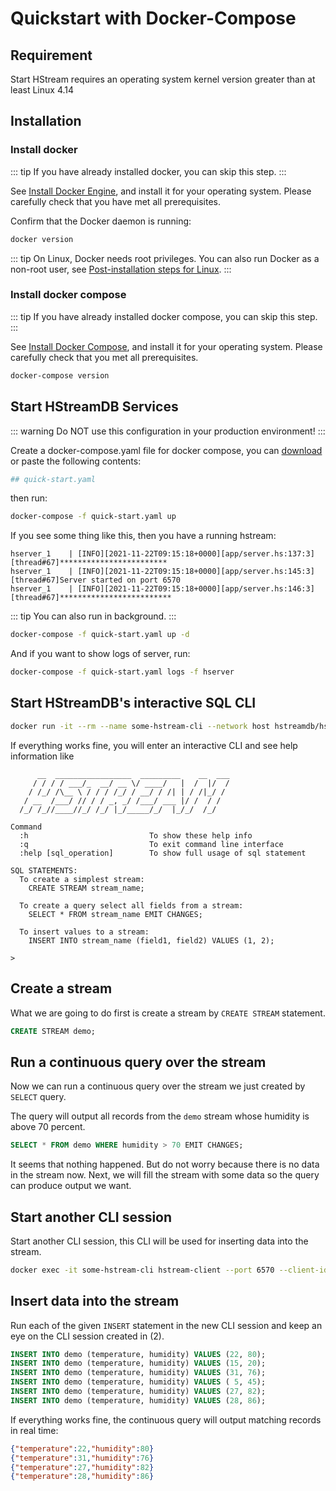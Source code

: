 # Quickstart with Docker-Compose

## Requirement

Start HStream requires an operating system kernel version greater than at least Linux 4.14

## Installation

### Install docker

::: tip
If you have already installed docker, you can skip this step.
:::

See [Install Docker Engine](https://docs.docker.com/engine/install/), and
install it for your operating system. Please carefully check that you have met all
prerequisites.

Confirm that the Docker daemon is running:

```sh
docker version
```

::: tip
On Linux, Docker needs root privileges. You can also run Docker as a
non-root user, see [Post-installation steps for Linux][non-root-docker].
:::

### Install docker compose

::: tip
If you have already installed docker compose, you can skip this step.
:::

See [Install Docker Compose](https://docs.docker.com/compose/install/), and
install it for your operating system. Please carefully check that you met all
prerequisites.

```sh
docker-compose version
```

## Start HStreamDB Services

::: warning
Do NOT use this configuration in your production environment!
:::

Create a docker-compose.yaml file for docker compose,
you can [download][quick-start.yaml] or paste the following contents:

```yaml
## quick-start.yaml
```

then run:

```sh
docker-compose -f quick-start.yaml up
```

If you see some thing like this, then you have a running hstream:

```
hserver_1    | [INFO][2021-11-22T09:15:18+0000][app/server.hs:137:3][thread#67]************************
hserver_1    | [INFO][2021-11-22T09:15:18+0000][app/server.hs:145:3][thread#67]Server started on port 6570
hserver_1    | [INFO][2021-11-22T09:15:18+0000][app/server.hs:146:3][thread#67]*************************
```

::: tip
You can also run in background.
:::

```sh
docker-compose -f quick-start.yaml up -d
```

And if you want to show logs of server, run:

```sh
docker-compose -f quick-start.yaml logs -f hserver
```

## Start HStreamDB's interactive SQL CLI

```sh
docker run -it --rm --name some-hstream-cli --network host hstreamdb/hstream:v0.8.0 hstream-client --port 6570 --client-id 1
```

If everything works fine, you will enter an interactive CLI and see help
information like

```
      __  _________________  _________    __  ___
     / / / / ___/_  __/ __ \/ ____/   |  /  |/  /
    / /_/ /\__ \ / / / /_/ / __/ / /| | / /|_/ /
   / __  /___/ // / / _, _/ /___/ ___ |/ /  / /
  /_/ /_//____//_/ /_/ |_/_____/_/  |_/_/  /_/

Command
  :h                           To show these help info
  :q                           To exit command line interface
  :help [sql_operation]        To show full usage of sql statement

SQL STATEMENTS:
  To create a simplest stream:
    CREATE STREAM stream_name;

  To create a query select all fields from a stream:
    SELECT * FROM stream_name EMIT CHANGES;

  To insert values to a stream:
    INSERT INTO stream_name (field1, field2) VALUES (1, 2);

>
```

## Create a stream

What we are going to do first is create a stream by `CREATE STREAM` statement.

```sql
CREATE STREAM demo;
```

## Run a continuous query over the stream

Now we can run a continuous query over the stream we just created by `SELECT`
query.

The query will output all records from the `demo` stream whose humidity is above
70 percent.

```sql
SELECT * FROM demo WHERE humidity > 70 EMIT CHANGES;
```

It seems that nothing happened. But do not worry because there is no data in the
stream now. Next, we will fill the stream with some data so the query can
produce output we want.

## Start another CLI session

Start another CLI session, this CLI will be used for inserting data into the
stream.

```sh
docker exec -it some-hstream-cli hstream-client --port 6570 --client-id 2
```

## Insert data into the stream

Run each of the given `INSERT` statement in the new CLI session and keep an eye on
the CLI session created in (2).

```sql
INSERT INTO demo (temperature, humidity) VALUES (22, 80);
INSERT INTO demo (temperature, humidity) VALUES (15, 20);
INSERT INTO demo (temperature, humidity) VALUES (31, 76);
INSERT INTO demo (temperature, humidity) VALUES ( 5, 45);
INSERT INTO demo (temperature, humidity) VALUES (27, 82);
INSERT INTO demo (temperature, humidity) VALUES (28, 86);
```

If everything works fine, the continuous query will output matching records in
real time:

```json
{"temperature":22,"humidity":80}
{"temperature":31,"humidity":76}
{"temperature":27,"humidity":82}
{"temperature":28,"humidity":86}
```

[non-root-docker]: https://docs.docker.com/engine/install/linux-postinstall/#manage-docker-as-a-non-root-user
[quick-start.yaml]: https://github.com/hstreamdb/hstream/raw/main/docker/quick-start.yaml
